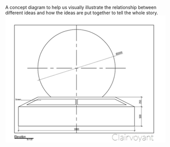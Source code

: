 A concept diagram to help us visually illustrate the relationship between different ideas and how the ideas are put together to tell the whole story.
![Concept diagrams](../project_images/concept-diagram1.jpg)
